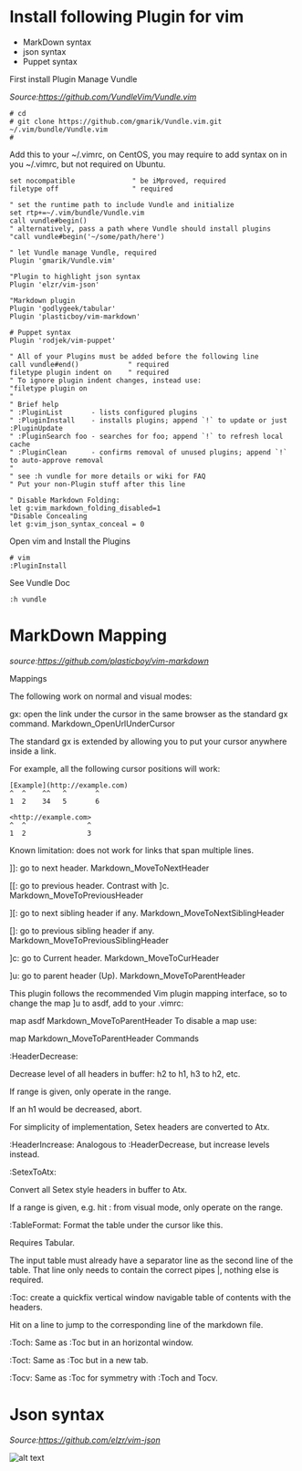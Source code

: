 

# Install following Plugin for vim

* MarkDown syntax
* json syntax
* Puppet syntax


First install Plugin Manage Vundle

*Source:https://github.com/VundleVim/Vundle.vim*

```
# cd
# git clone https://github.com/gmarik/Vundle.vim.git ~/.vim/bundle/Vundle.vim
#
```

Add this to your ~/.vimrc, on CentOS, you may require to add syntax on in you ~/.vimrc, but not required on Ubuntu.

```vim
set nocompatible              " be iMproved, required
filetype off                  " required

" set the runtime path to include Vundle and initialize
set rtp+=~/.vim/bundle/Vundle.vim
call vundle#begin()
" alternatively, pass a path where Vundle should install plugins
"call vundle#begin('~/some/path/here')

" let Vundle manage Vundle, required
Plugin 'gmarik/Vundle.vim'

"Plugin to highlight json syntax
Plugin 'elzr/vim-json'

"Markdown plugin
Plugin 'godlygeek/tabular'
Plugin 'plasticboy/vim-markdown'

# Puppet syntax
Plugin 'rodjek/vim-puppet'

" All of your Plugins must be added before the following line
call vundle#end()            " required
filetype plugin indent on    " required
" To ignore plugin indent changes, instead use:
"filetype plugin on
"
" Brief help
" :PluginList       - lists configured plugins
" :PluginInstall    - installs plugins; append `!` to update or just :PluginUpdate
" :PluginSearch foo - searches for foo; append `!` to refresh local cache
" :PluginClean      - confirms removal of unused plugins; append `!` to auto-approve removal
"
" see :h vundle for more details or wiki for FAQ
" Put your non-Plugin stuff after this line

" Disable Markdown Folding:
let g:vim_markdown_folding_disabled=1
"Disable Concealing
let g:vim_json_syntax_conceal = 0
```


Open vim and Install the Plugins
```vim
# vim
:PluginInstall
```

See Vundle Doc
```vim
:h vundle
```


# MarkDown Mapping
*source:https://github.com/plasticboy/vim-markdown*

Mappings

The following work on normal and visual modes:

gx: open the link under the cursor in the same browser as the standard gx command. <Plug>Markdown_OpenUrlUnderCursor

The standard gx is extended by allowing you to put your cursor anywhere inside a link.

For example, all the following cursor positions will work:
```vim
[Example](http://example.com)
^  ^    ^^   ^       ^
1  2    34   5       6

<http://example.com>
^  ^               ^
1  2               3
```
Known limitation: does not work for links that span multiple lines.

]]: go to next header. <Plug>Markdown_MoveToNextHeader

[[: go to previous header. Contrast with ]c. <Plug>Markdown_MoveToPreviousHeader

][: go to next sibling header if any. <Plug>Markdown_MoveToNextSiblingHeader

[]: go to previous sibling header if any. <Plug>Markdown_MoveToPreviousSiblingHeader

]c: go to Current header. <Plug>Markdown_MoveToCurHeader

]u: go to parent header (Up). <Plug>Markdown_MoveToParentHeader

This plugin follows the recommended Vim plugin mapping interface, so to change the map ]u to asdf, add to your .vimrc:

map asdf <Plug>Markdown_MoveToParentHeader
To disable a map use:

map <Plug> <Plug>Markdown_MoveToParentHeader
Commands

:HeaderDecrease:

Decrease level of all headers in buffer: h2 to h1, h3 to h2, etc.

If range is given, only operate in the range.

If an h1 would be decreased, abort.

For simplicity of implementation, Setex headers are converted to Atx.

:HeaderIncrease: Analogous to :HeaderDecrease, but increase levels instead.

:SetexToAtx:

Convert all Setex style headers in buffer to Atx.

If a range is given, e.g. hit : from visual mode, only operate on the range.

:TableFormat: Format the table under the cursor like this.

Requires Tabular.

The input table must already have a separator line as the second line of the table. That line only needs to contain the correct pipes |, nothing else is required.

:Toc: create a quickfix vertical window navigable table of contents with the headers.

Hit <Enter> on a line to jump to the corresponding line of the markdown file.

:Toch: Same as :Toc but in an horizontal window.

:Toct: Same as :Toc but in a new tab.

:Tocv: Same as :Toc for symmetry with :Toch and Tocv.


# Json syntax 
*Source:https://github.com/elzr/vim-json*


![alt text](https://cloud.githubusercontent.com/assets/183877/7018898/98e428e0-dccf-11e4-9ab8-c554b3556155.jpg "Json highligh")

